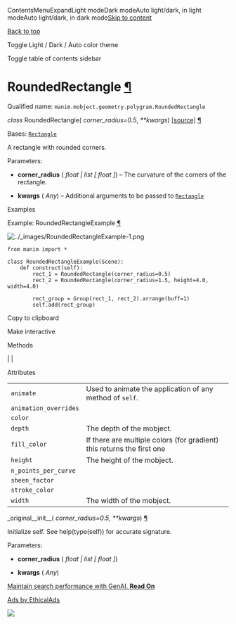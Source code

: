 ContentsMenuExpandLight modeDark modeAuto light/dark, in light modeAuto light/dark, in dark mode[Skip to content](https://docs.manim.community/en/stable/reference/manim.mobject.geometry.polygram.RoundedRectangle.html#furo-main-content)

[Back to top](https://docs.manim.community/en/stable/reference/manim.mobject.geometry.polygram.RoundedRectangle.html#)

Toggle Light / Dark / Auto color theme

Toggle table of contents sidebar

# RoundedRectangle [¶](https://docs.manim.community/en/stable/reference/manim.mobject.geometry.polygram.RoundedRectangle.html\#roundedrectangle "Link to this heading")

Qualified name: `manim.mobject.geometry.polygram.RoundedRectangle`

_class_ RoundedRectangle( _corner\_radius=0.5_, _\*\*kwargs_) [\[source\]](https://docs.manim.community/en/stable/_modules/manim/mobject/geometry/polygram.html#RoundedRectangle) [¶](https://docs.manim.community/en/stable/reference/manim.mobject.geometry.polygram.RoundedRectangle.html#manim.mobject.geometry.polygram.RoundedRectangle "Link to this definition")

Bases: [`Rectangle`](https://docs.manim.community/en/stable/reference/manim.mobject.geometry.polygram.Rectangle.html#manim.mobject.geometry.polygram.Rectangle "manim.mobject.geometry.polygram.Rectangle")

A rectangle with rounded corners.

Parameters:

- **corner\_radius** ( _float_ _\|_ _list_ _\[_ _float_ _\]_) – The curvature of the corners of the rectangle.

- **kwargs** ( _Any_) – Additional arguments to be passed to [`Rectangle`](https://docs.manim.community/en/stable/reference/manim.mobject.geometry.polygram.Rectangle.html#manim.mobject.geometry.polygram.Rectangle "manim.mobject.geometry.polygram.Rectangle")


Examples

Example: RoundedRectangleExample [¶](https://docs.manim.community/en/stable/reference/manim.mobject.geometry.polygram.RoundedRectangle.html#roundedrectangleexample)

![../_images/RoundedRectangleExample-1.png](https://docs.manim.community/en/stable/_images/RoundedRectangleExample-1.png)

```
from manim import *

class RoundedRectangleExample(Scene):
    def construct(self):
        rect_1 = RoundedRectangle(corner_radius=0.5)
        rect_2 = RoundedRectangle(corner_radius=1.5, height=4.0, width=4.0)

        rect_group = Group(rect_1, rect_2).arrange(buff=1)
        self.add(rect_group)

```

Copy to clipboard

Make interactive

Methods

|
|

Attributes

|     |     |
| --- | --- |
| `animate` | Used to animate the application of any method of `self`. |
| `animation_overrides` |  |
| `color` |  |
| `depth` | The depth of the mobject. |
| `fill_color` | If there are multiple colors (for gradient) this returns the first one |
| `height` | The height of the mobject. |
| `n_points_per_curve` |  |
| `sheen_factor` |  |
| `stroke_color` |  |
| `width` | The width of the mobject. |

\_original\_\_init\_\_( _corner\_radius=0.5_, _\*\*kwargs_) [¶](https://docs.manim.community/en/stable/reference/manim.mobject.geometry.polygram.RoundedRectangle.html#manim.mobject.geometry.polygram.RoundedRectangle._original__init__ "Link to this definition")

Initialize self. See help(type(self)) for accurate signature.

Parameters:

- **corner\_radius** ( _float_ _\|_ _list_ _\[_ _float_ _\]_)

- **kwargs** ( _Any_)


[Maintain search performance with GenAI. **Read On**](https://server.ethicalads.io/proxy/click/8442/019600eb-4653-7773-ad1e-e4b073bb5fde/)

[Ads by EthicalAds](https://www.ethicalads.io/advertisers/topics/frontend-web/?ref=ea-text)

![](https://server.ethicalads.io/proxy/view/8442/019600eb-4653-7773-ad1e-e4b073bb5fde/)